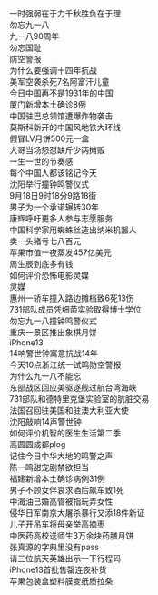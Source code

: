一时强弱在于力千秋胜负在于理  
勿忘九一八  
九一八90周年  
勿忘国耻  
防空警报  
为什么要强调十四年抗战  
美军空袭杀死7名阿富汗儿童  
今日中国再不是1931年的中国  
厦门新增本土确诊8例  
中国驻巴总领馆遭爆炸物袭击  
莫斯科新开的中国风地铁大环线  
假冒LV月饼500元一盒  
大哥当场怒怼缺斤少两摊贩  
一生一世的节奏感  
每个中国人都该铭记今天  
沈阳举行撞钟鸣警仪式  
9月18日9时18分9路18街  
男子为一个承诺辗转30年  
康辉呼吁更多人参与志愿服务  
中国科学家用蜘蛛丝造出纳米机器人  
卖一头猪亏七八百元  
苹果市值一夜蒸发457亿美元  
周生辰到底多有钱  
如何评价恐怖电影灵媒  
灵媒  
惠州一轿车撞入路边摊档致6死13伤  
731部队成员凭细菌实验取得博士学位  
勿忘九一八撞钟鸣警仪式  
重庆一景区推出象棋月饼  
iPhone13  
14响警世钟寓意抗战14年  
今天10点浙江统一试鸣防空警报  
为什么九一八不能忘  
东部战区回应美驱逐舰过航台湾海峡  
731部队和德特里克堡实验室的肮脏交易  
法国召回驻美国和驻澳大利亚大使  
沈阳敲响14声警世钟  
如何评价机智的医生生活第二季  
高圆圆成都plog  
记住今日中华大地的鸣警之声  
陈一鸣甜宠剧禁欲担当  
福建新增本土确诊病例31例  
男子不顾女伴哀求酒后飙车致1死  
中海油已婚高管被指玩弄女性  
侵华日军南京大屠杀暴行又添18件新证  
儿子开吊车将母亲举高摘枣  
中医药高校送师生3万余块药膳月饼  
张真源的字典里没有pass  
请三位航天英雄出示一下行程码  
iPhone13首批售罄连夜补货  
苹果包装盒塑料膜变纸质拉条  
